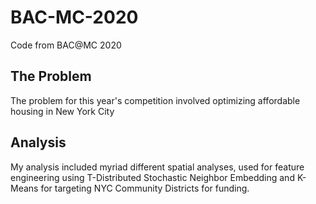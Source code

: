 # BAC-MC-2020
Code from BAC@MC 2020

## The Problem
The problem for this year's competition involved optimizing affordable housing in New York City

## Analysis
My analysis included myriad different spatial analyses, used for feature engineering using T-Distributed Stochastic Neighbor Embedding and K-Means for targeting NYC Community Districts for funding.
